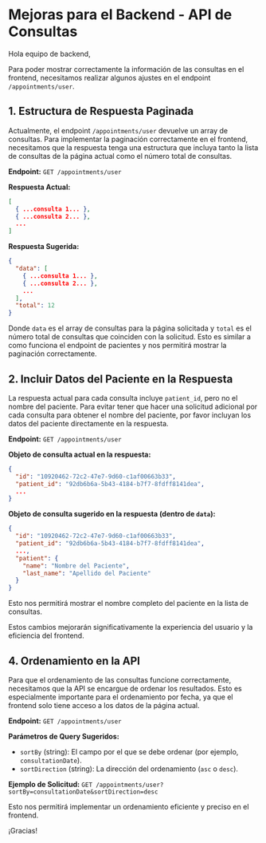 # Mejoras para el Backend - API de Consultas

Hola equipo de backend,

Para poder mostrar correctamente la información de las consultas en el frontend, necesitamos realizar algunos ajustes en el endpoint `/appointments/user`.

## 1. Estructura de Respuesta Paginada

Actualmente, el endpoint `/appointments/user` devuelve un array de consultas. Para implementar la paginación correctamente en el frontend, necesitamos que la respuesta tenga una estructura que incluya tanto la lista de consultas de la página actual como el número total de consultas.

**Endpoint:** `GET /appointments/user`

**Respuesta Actual:**
```json
[
  { ...consulta 1... },
  { ...consulta 2... },
  ...
]
```

**Respuesta Sugerida:**
```json
{
  "data": [
    { ...consulta 1... },
    { ...consulta 2... },
    ...
  ],
  "total": 12
}
```
Donde `data` es el array de consultas para la página solicitada y `total` es el número total de consultas que coinciden con la solicitud. Esto es similar a como funciona el endpoint de pacientes y nos permitirá mostrar la paginación correctamente.

## 2. Incluir Datos del Paciente en la Respuesta

La respuesta actual para cada consulta incluye `patient_id`, pero no el nombre del paciente. Para evitar tener que hacer una solicitud adicional por cada consulta para obtener el nombre del paciente, por favor incluyan los datos del paciente directamente en la respuesta.

**Endpoint:** `GET /appointments/user`

**Objeto de consulta actual en la respuesta:**
```json
{
  "id": "10920462-72c2-47e7-9d60-c1af00663b33",
  "patient_id": "92db6b6a-5b43-4184-b7f7-8fdff8141dea",
  ...
}
```

**Objeto de consulta sugerido en la respuesta (dentro de `data`):**
```json
{
  "id": "10920462-72c2-47e7-9d60-c1af00663b33",
  "patient_id": "92db6b6a-5b43-4184-b7f7-8fdff8141dea",
  ...,
  "patient": {
    "name": "Nombre del Paciente",
    "last_name": "Apellido del Paciente"
  }
}
```
Esto nos permitirá mostrar el nombre completo del paciente en la lista de consultas.

Estos cambios mejorarán significativamente la experiencia del usuario y la eficiencia del frontend.

## 4. Ordenamiento en la API

Para que el ordenamiento de las consultas funcione correctamente, necesitamos que la API se encargue de ordenar los resultados. Esto es especialmente importante para el ordenamiento por fecha, ya que el frontend solo tiene acceso a los datos de la página actual.

**Endpoint:** `GET /appointments/user`

**Parámetros de Query Sugeridos:**
*   `sortBy` (string): El campo por el que se debe ordenar (por ejemplo, `consultationDate`).
*   `sortDirection` (string): La dirección del ordenamiento (`asc` o `desc`).

**Ejemplo de Solicitud:**
`GET /appointments/user?sortBy=consultationDate&sortDirection=desc`

Esto nos permitirá implementar un ordenamiento eficiente y preciso en el frontend.

¡Gracias!
